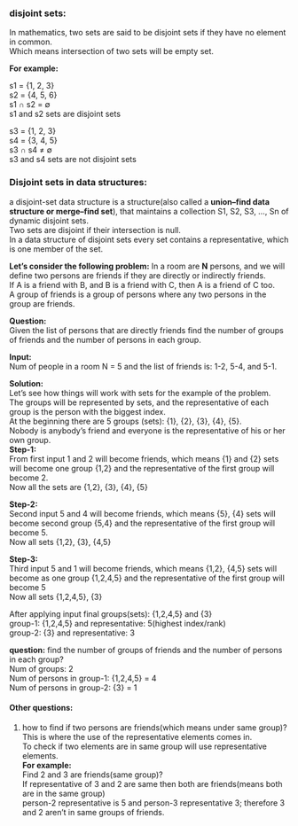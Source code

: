 ### disjoint sets:

In mathematics, two sets are said to be disjoint sets if they have no element in common. <br>
Which means intersection of two sets will be empty set.<br>

**For example:** <br>
    
   s1 = {1, 2, 3} <br>
   s2 = {4, 5, 6} <br> 
   s1 &cap; s2 = &empty;<br>
   s1 and s2 sets are disjoint sets <br>
    
   s3 = {1, 2, 3}<br> 
   s4 = {3, 4, 5} <br>
   s3 &cap; s4 &ne; &empty; <br>
   s3 and s4 sets are not disjoint sets <br>
   
### Disjoint sets in data structures:
a disjoint-set data structure is a structure(also called a **union–find data structure or merge–find set**), that maintains a collection S1, S2, S3, …, Sn of dynamic disjoint sets. <br>
Two sets are disjoint if their intersection is null. <br>
In a data structure of disjoint sets every set contains a representative, which is one member of the set. <br>

**Let’s consider the following problem:** 
In a room are **N** persons, and we will define two persons are friends if they are directly or indirectly friends. <br>
If A is a friend with B, and B is a friend with C, then A is a friend of C too. <br>
A group of friends is a group of persons where any two persons in the group are friends.

**Question:** <br>
Given the list of persons that are directly friends find the number of groups of friends and the number of persons in each group. <br>

**Input:** <br>
Num of people in a room N = 5 and the list of friends is: 1-2, 5-4, and 5-1.

**Solution:** <br>
Let’s see how things will work with sets for the example of the problem. <br>
The groups will be represented by sets, and the representative of each group is the person with the biggest index.<br>
At the beginning there are 5 groups (sets): {1}, {2}, {3}, {4}, {5}. <br>
Nobody is anybody’s friend and everyone is the representative of his or her own group. <br>
**Step-1:**<br>
From first input 1 and 2 will become friends, which means {1} and {2} sets will become one group {1,2} and the representative of the first group will become 2. <br>
Now all the sets are {1,2}, {3}, {4}, {5} <br>

**Step-2:**<br>
Second input 5 and 4 will become friends, which means {5}, {4} sets will become second group {5,4} and the representative of the first group will become 5. <br>
Now all sets {1,2}, {3}, {4,5} <br>

**Step-3:** <br>
Third input 5 and 1 will become friends, which means {1,2}, {4,5} sets will become as one group {1,2,4,5} and the representative of the first group will become 5 <br>
Now all sets {1,2,4,5}, {3} <br>

After applying input final groups(sets): {1,2,4,5} and {3} <br>
group-1: {1,2,4,5} and representative: 5(highest index/rank) <br>
group-2: {3} and representative: 3 <br>

**question:** find the number of groups of friends and the number of persons in each group? <br>
Num of groups: 2 <br>
Num of persons in group-1: {1,2,4,5} = 4 <br>
Num of persons in group-2: {3} = 1 <br>

#### Other questions:

1. how to find if two persons are friends(which means under same group)?
This is where the use of the representative elements comes in. <br>
To check if two elements are in same group will use representative elements.<br>
**For example:**<br> Find 2 and 3 are friends(same group)? <br>
If representative of 3 and 2 are same then both are friends(means both are in the same group) <br>
person-2 representative is 5 and person-3 representative 3; therefore 3 and 2 aren’t in same groups of friends. <br>
 









 